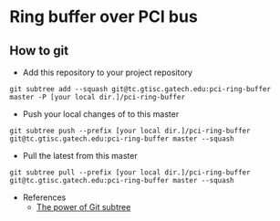 Ring buffer over PCI bus
========================

How to git
----------
- Add this repository to your project repository
~~~~~{.sh}
git subtree add --squash git@tc.gtisc.gatech.edu:pci-ring-buffer master -P [your local dir.]/pci-ring-buffer
~~~~~

- Push your local changes of to this master
~~~~~{.sh}
git subtree push --prefix [your local dir.]/pci-ring-buffer git@tc.gtisc.gatech.edu:pci-ring-buffer master --squash
~~~~~

- Pull the latest from this master
~~~~~{.sh}
git subtree pull --prefix [your local dir.]/pci-ring-buffer git@tc.gtisc.gatech.edu:pci-ring-buffer master --squash
~~~~~

- References
    - [The power of Git subtree](https://developer.atlassian.com/blog/2015/05/the-power-of-git-subtree/)